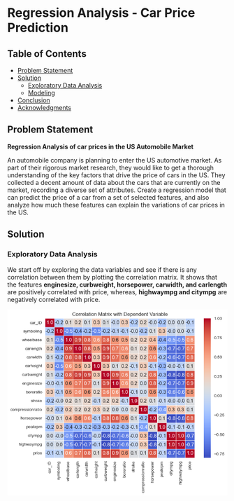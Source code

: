 # Regression Analysis - Car Price Prediction

## Table of Contents
- [Problem Statement](#problem-statement)
- [Solution](#solution)
  - [Exploratory Data Analysis](#EDA)
  - [Modeling](#modeling)
- [Conclusion](#conclusion)
- [Acknowledgments](#acknowledgments)


## Problem Statement

**Regression Analysis of car prices in the US Automobile Market**

An automobile company is planning to enter the US automotive market. As part of their rigorous market research, they would like to get a thorough understanding of the key factors that drive the price of cars in the US. They collected a decent amount of data about the cars that are currently on the market, recording a diverse set of attributes. Create a regression model that can predict the price of a car from a set of selected features, and also analyze how much these features can explain the variations of car prices in the US.

## Solution

### Exploratory Data Analysis

We start off by exploring the data variables and see if there is any correlation between them by plotting the correlation matrix. It shows that the features __enginesize, curbweight, horsepower, carwidth, and carlength__ are positively correlated with price, whereas, __highwaympg and citympg__ are negatively correlated with price.

![Correlation Plot](screenshots/correlation.png)


